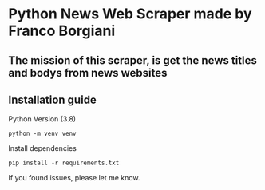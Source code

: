 # Python News Web Scraper made by Franco Borgiani

## The mission of this scraper, is get the news titles and bodys from news websites

## Installation guide

Python Version (3.8)
```
python -m venv venv
```

Install dependencies
```
pip install -r requirements.txt
```

If you found issues, please let me know.
